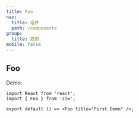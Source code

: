 ```yaml
---
title: Foo
nav:
  title: 组件
  path: /components
group:
  title: 底部
mobile: false
---
```


## Foo

Demo:

```tsx
import React from 'react';
import { Foo } from 'ziw';

export default () => <Foo title="First Demo" />;
```